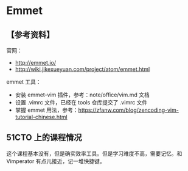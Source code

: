 # Emmet

## 【参考资料】  

官网：  
- http://emmet.io/
- http://wiki.jikexueyuan.com/project/atom/emmet.html

emmet 工具：  
- 安装 emmet-vim 插件，参考：note/office/vim.md 文档   
- 设置 .vimrc 文件，已经在 tools 仓库提交了 .vimrc 文件  
- 掌握 emmet 用法，参考：https://zfanw.com/blog/zencoding-vim-tutorial-chinese.html  

## 51CTO 上的课程情况

这个课程基本没有，但是确实效率工具。但是学习难度不高，需要记忆。和 Vimperator 有点儿接近，记一堆快捷键。
